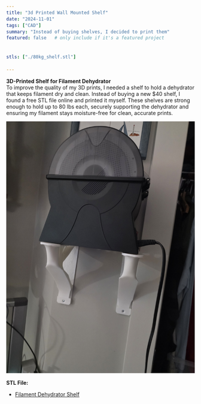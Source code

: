 ```yaml
---
title: "3d Printed Wall Mounted Shelf"
date: "2024-11-01"
tags: ["CAD"]
summary: "Instead of buying shelves, I decided to print them"
featured: false   # only include if it's a featured project


stls: ["./80kg_shelf.stl"]

---
```


**3D-Printed Shelf for Filament Dehydrator**  
To improve the quality of my 3D prints, I needed a shelf to hold a dehydrator that keeps filament dry and clean. Instead of buying a new $40 shelf, I found a free STL file online and printed it myself. These shelves are strong enough to hold up to 80 lbs each, securely supporting the dehydrator and ensuring my filament stays moisture-free for clean, accurate prints.

![alt text](image_345343.jpg)

**STL File:**  
- [Filament Dehydrator Shelf](#)

